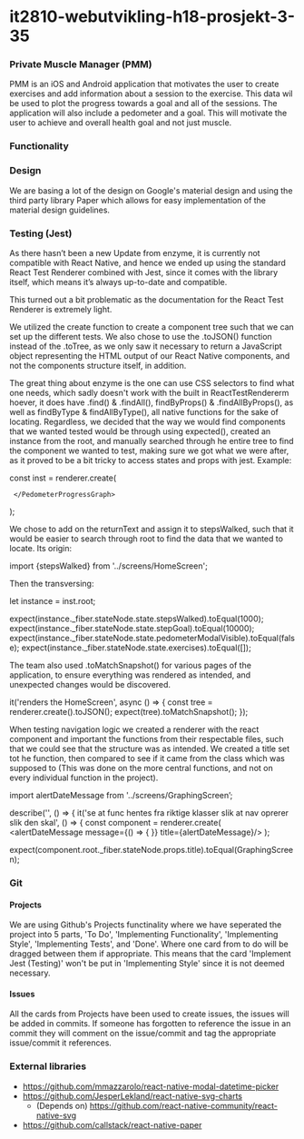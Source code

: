 # it2810-webutvikling-h18-prosjekt-3-35

### Private Muscle Manager (PMM)
PMM is an iOS and Android application that motivates the user to create exercises and add information about a session to the exercise. This data wil be used to plot the progress towards a goal and all of the sessions. The application will also include a pedometer and a goal. This will motivate the user to achieve and overall health goal and not just muscle.

### Functionality

### Design
We are basing a lot of the design on Google's material design and using the third party library Paper which allows for easy implementation of the material design guidelines.

### Testing (Jest)

As there hasn’t been a new Update from enzyme, it is currently not compatible with React Native, and hence we ended up using the standard React Test Renderer combined with Jest, since it comes with the library itself, which means it’s always up-to-date and compatible. 

This turned out a bit problematic as the documentation for the React Test Renderer is extremely light. 

We utilized the create function to create a component tree such that we can set up the different tests. We also chose to use the .toJSON() function instead of the .toTree, as we only saw it necessary to return a JavaScript object representing the HTML output of our React Native components, and not the components structure itself, in addition. 

The great thing about enzyme is the one can use CSS selectors to find what one needs, which sadly doesn't work with the built in ReactTestRendererm hoever, it does have .find() & .findAll(), findByProps() & .findAllByProps(), as well as findByType & findAllByType(), all native functions for the sake of locating. Regardless, we decided that the way we would find components that we wanted tested would be through using expected(), created an instance from the root, and manually searched through he entire tree to find the component we wanted to test, making sure we got what we were after, as it proved to be a bit tricky to access states and props with jest. Example: 

 const inst = renderer.create(
     <PedometerProgressGraph returnText={stepsWalked}>

     </PedometerProgressGraph>
 );

We chose to add on the returnText and assign it to stepsWalked, such that it would be easier to search through root to find the data that we wanted to locate. Its origin:

import {stepsWalked} from '../screens/HomeScreen';

Then the transversing:

 let instance = inst.root;

 expect(instance._fiber.stateNode.state.stepsWalked).toEqual(1000);
 expect(instance._fiber.stateNode.state.stepGoal).toEqual(10000);
 expect(instance._fiber.stateNode.state.pedometerModalVisible).toEqual(false);
 expect(instance._fiber.stateNode.state.exercises).toEqual([]);


The team also used .toMatchSnapshot() for various pages of the application, to ensure everything was rendered as intended, and unexpected changes would be discovered.

  it('renders the HomeScreen', async () => {
    const tree = renderer.create(<HomeScreen />).toJSON();
    expect(tree).toMatchSnapshot();
  });

When testing navigation logic we created a renderer with the react component and important the functions from their respectable files, such that we could see that the structure was as intended. We created a title set tot he function, then compared to see if it came from the class which was supposed to (This was done on the more central functions, and not on every individual function in the project).

import alertDateMessage from '../screens/GraphingScreen’;


   describe('<HomeScreen>', () => {
       it('se at func hentes fra riktige klasser slik at nav oprerer slik den skal', () => {
           const component = renderer.create(
               <alertDateMessage message={() => {
               }} title={alertDateMessage}/>
           );

expect(component.root._fiber.stateNode.props.title).toEqual(GraphingScreen);


### Git

#### Projects
We are using Github's Projects functinality where we have seperated the project into 5 parts, 'To Do', 'Implementing Functionality', 'Implementing Style', 'Implementing Tests', and 'Done'. Where one card from to do will be dragged between them if appropriate. This means that the card 'Implement Jest (Testing)' won't be put in 'Implementing Style' since it is not deemed necessary.

#### Issues
All the cards from Projects have been used to create issues, the issues will be added in commits. If someone has forgotten to reference the issue in an commit they will comment on the issue/commit and tag the appropriate issue/commit it references.

### External libraries
- https://github.com/mmazzarolo/react-native-modal-datetime-picker
- https://github.com/JesperLekland/react-native-svg-charts
    - (Depends on) https://github.com/react-native-community/react-native-svg
- https://github.com/callstack/react-native-paper
